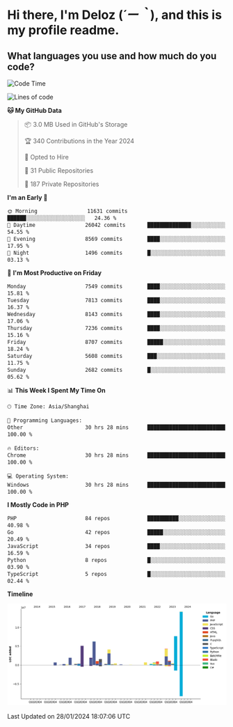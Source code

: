 # **Hi there, I'm Deloz (*´ー｀*), and this is my profile readme.**

## **What languages you use and how much do you code?**

<!--START_SECTION:waka-->
![Code Time](http://img.shields.io/badge/Code%20Time-3%2C247%20hrs%2046%20mins-blue)

![Lines of code](https://img.shields.io/badge/From%20Hello%20World%20I%27ve%20Written-54.7%20million%20lines%20of%20code-blue)

**🐱 My GitHub Data** 

> 📦 3.0 MB Used in GitHub's Storage 
 > 
> 🏆 340 Contributions in the Year 2024
 > 
> 💼 Opted to Hire
 > 
> 📜 31 Public Repositories 
 > 
> 🔑 187 Private Repositories 
 > 
**I'm an Early 🐤** 

```text
🌞 Morning                11631 commits       ██████░░░░░░░░░░░░░░░░░░░   24.36 % 
🌆 Daytime                26042 commits       ██████████████░░░░░░░░░░░   54.55 % 
🌃 Evening                8569 commits        ████░░░░░░░░░░░░░░░░░░░░░   17.95 % 
🌙 Night                  1496 commits        █░░░░░░░░░░░░░░░░░░░░░░░░   03.13 % 
```
📅 **I'm Most Productive on Friday** 

```text
Monday                   7549 commits        ████░░░░░░░░░░░░░░░░░░░░░   15.81 % 
Tuesday                  7813 commits        ████░░░░░░░░░░░░░░░░░░░░░   16.37 % 
Wednesday                8143 commits        ████░░░░░░░░░░░░░░░░░░░░░   17.06 % 
Thursday                 7236 commits        ████░░░░░░░░░░░░░░░░░░░░░   15.16 % 
Friday                   8707 commits        █████░░░░░░░░░░░░░░░░░░░░   18.24 % 
Saturday                 5608 commits        ███░░░░░░░░░░░░░░░░░░░░░░   11.75 % 
Sunday                   2682 commits        █░░░░░░░░░░░░░░░░░░░░░░░░   05.62 % 
```


📊 **This Week I Spent My Time On** 

```text
🕑︎ Time Zone: Asia/Shanghai

💬 Programming Languages: 
Other                    30 hrs 28 mins      █████████████████████████   100.00 % 

🔥 Editors: 
Chrome                   30 hrs 28 mins      █████████████████████████   100.00 % 

💻 Operating System: 
Windows                  30 hrs 28 mins      █████████████████████████   100.00 % 
```

**I Mostly Code in PHP** 

```text
PHP                      84 repos            ██████████░░░░░░░░░░░░░░░   40.98 % 
Go                       42 repos            █████░░░░░░░░░░░░░░░░░░░░   20.49 % 
JavaScript               34 repos            ████░░░░░░░░░░░░░░░░░░░░░   16.59 % 
Python                   8 repos             █░░░░░░░░░░░░░░░░░░░░░░░░   03.90 % 
TypeScript               5 repos             █░░░░░░░░░░░░░░░░░░░░░░░░   02.44 % 
```



**Timeline**

![Lines of Code chart](https://raw.githubusercontent.com/deloz/deloz/main/assets/bar_graph.png)


 Last Updated on 28/01/2024 18:07:06 UTC
<!--END_SECTION:waka-->
